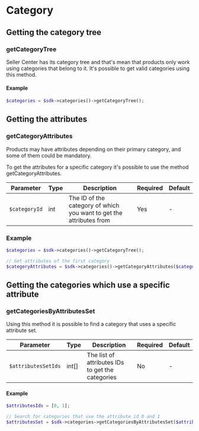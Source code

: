 # Category

## Getting the category tree

### getCategoryTree

Seller Center has its category tree and that's mean that products only work using categories that belong to it. It's possible to get valid categories using this method.

#### Example

```php
$categories = $sdk->categories()->getCategoryTree();
```
## Getting the attributes

### getCategoryAttributes

Products may have attributes depending on their primary category, and some of them could be mandatory.

To get the attributes for a specific category it's possible to use the method getCategoryAttributes.

| Parameter | Type | Description | Required | Default |
| --------- | ---- | ----------- | -------- | ------- |
| `$categoryId` | int | The ID of the category of which you want to get the attributes from | Yes | - |

### Example

```php
$categories = $sdk->categories()->getCategoryTree();

// Get attributes of the first category
$categoryAttributes = $sdk->categories()->getCategoryAttributes($categories[0]->getId());
```
## Getting the categories which use a specific attribute

### getCategoriesByAttributesSet

Using this method it is possible to find a category that uses a specific attribute set.

| Parameter | Type | Description | Required | Default |
| --------- | ---- | ----------- | -------- | ------- |
| `$attributesSetIds` | int[] | The list of attributes IDs to get the categories | No | - |

#### Example

```php
$attributesIds = [0, 1];

// Search for categories that use the attribute id 0 and 1
$attributesSet = $sdk->categories->getCategoriesByAttributesSet($attributesIds);
```
